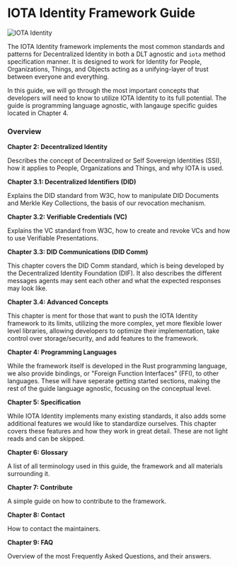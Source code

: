 # IOTA Identity Framework Guide

![IOTA Identity](https://github.com/iotaledger/identity.rs/raw/dev/.meta/identity_banner.png)

The IOTA Identity framework implements the most common standards and patterns for Decentralized Identity in both a DLT agnostic and `iota` method specification manner. It is designed to work for Identity for People, Organizations, Things, and Objects acting as a unifying-layer of trust between everyone and everything.

In this guide, we will go through the most important concepts that developers will need to know to utilize IOTA Identity to its full potential. The guide is programming language agnostic, with langauge specific guides located in Chapter 4.

### Overview

**Chapter 2: Decentralized Identity**

Describes the concept of Decentralized or Self Sovereign Identities (SSI), how it applies to People, Organizations and Things, and why IOTA is used. 

**Chapter 3.1: Decentralized Identifiers (DID)**

Explains the DID standard from W3C, how to manipulate DID Documents and Merkle Key Collections, the basis of our revocation mechanism.

**Chapter 3.2: Verifiable Credentials (VC)**

Explains the VC standard from W3C, how to create and revoke VCs and how to use Verifiable Presentations.

**Chapter 3.3: DID Communications (DID Comm)**

This chapter covers the DID Comm standard, which is being developed by the Decentralized Identity Foundation (DIF). It also describes the different messages agents may sent each other and what the expected responses may look like.

**Chapter 3.4: Advanced Concepts**

This chapter is ment for those that want to push the IOTA Identity framework to its limits, utilizing the more complex, yet more flexible lower level libraries, allowing developers to optimize their implementation, take control over storage/security, and add features to the framework. 

**Chapter 4: Programming Languages**

While the framework itself is developed in the Rust programming language, we also provide bindings, or "Foreign Function Interfaces" (FFI), to other languages. These will have seperate getting started sections, making the rest of the guide language agnostic, focusing on the conceptual level. 

**Chapter 5: Specification**

While IOTA Identity implements many existing standards, it also adds some additional features we would like to standardize ourselves. This chapter covers these features and how they work in great detail. These are not light reads and can be skipped. 


**Chapter 6: Glossary**

A list of all terminology used in this guide, the framework and all materials surrounding it. 

**Chapter 7: Contribute**

A simple guide on how to contribute to the framework.

**Chapter 8: Contact**

How to contact the maintainers.

**Chapter 9: FAQ**

Overview of the most Frequently Asked Questions, and their answers.
